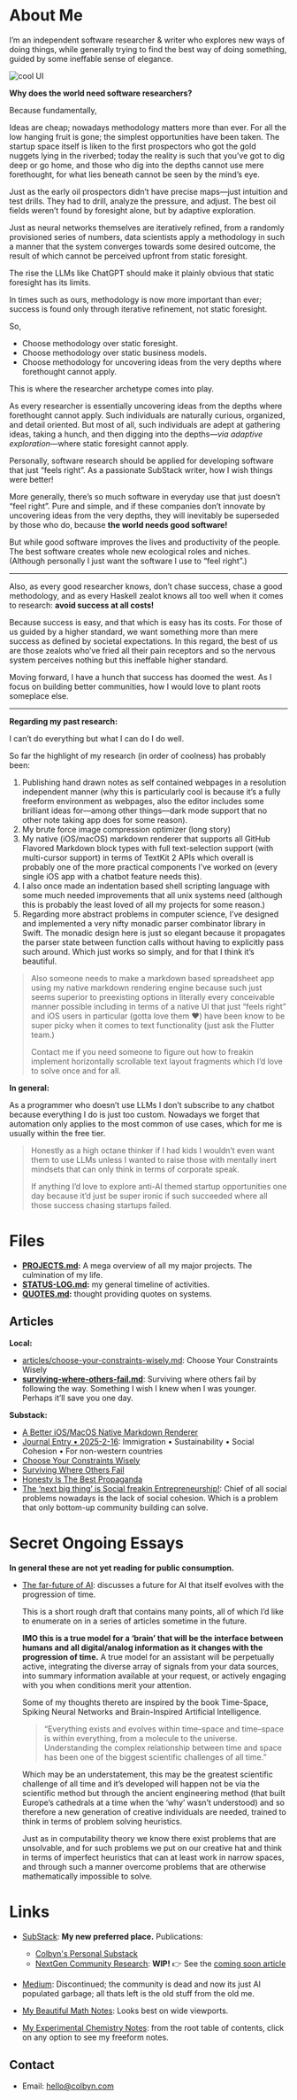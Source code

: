 # About Me

I’m an independent software researcher & writer who explores new ways of doing things, while generally trying to find the best way of doing something, guided by some ineffable sense of elegance.

![cool UI]( images/subscript-ipad.jpg )

**Why does the world need software researchers?**

Because fundamentally, 

Ideas are cheap; nowadays methodology matters more than ever. For all the low hanging fruit is gone; the simplest opportunities have been taken. The startup space itself is liken to the first prospectors who got the gold nuggets lying in the riverbed; today the reality is such that you’ve got to dig deep or go home, and those who dig into the depths cannot use mere forethought, for what lies beneath cannot be seen by the mind’s eye. 

Just as the early oil prospectors didn’t have precise maps—just intuition and test drills. They had to drill, analyze the pressure, and adjust. The best oil fields weren’t found by foresight alone, but by adaptive exploration.

Just as neural networks themselves are iteratively refined, from a randomly provisioned series of numbers, data scientists apply a methodology in such a manner that the system converges towards some desired outcome, the result of which cannot be perceived upfront from static foresight. 

The rise the LLMs like ChatGPT should make it plainly obvious that static foresight has its limits. 

In times such as ours, methodology is now more important than ever; success is found only through iterative refinement, not static foresight. 

So,

* Choose methodology over static foresight.
* Choose methodology over static business models. 
* Choose methodology for uncovering ideas from the very depths where forethought cannot apply. 

This is where the researcher archetype comes into play. 

As every researcher is essentially uncovering ideas from the depths where forethought cannot apply. Such individuals are naturally curious, organized, and detail oriented. But most of all, such individuals are adept at gathering ideas, taking a hunch, and then digging into the depths—*via adaptive exploration*—where static foresight cannot apply. 

Personally, software research should be applied for developing software that just “feels right”. As a passionate SubStack writer, how I wish things were better! 

More generally, there’s so much software in everyday use that just doesn’t “feel right”. Pure and simple, and if these companies don’t innovate by uncovering ideas from the very depths, they will inevitably be superseded by those who do, because **the world needs good software!**

But while good software improves the lives and productivity of the people. The best software creates whole new ecological roles and niches. (Although personally I just want the software I use to “feel right”.)

---

Also, as every good researcher knows, don’t chase success, chase a good methodology, and as every Haskell zealot knows all too well when it comes to research: **avoid success at all costs!** 

Because success is easy, and that which is easy has its costs. For those of us guided by a higher standard, we want something more than mere success as defined by societal expectations. In this regard, the best of us are those zealots who’ve fried all their pain receptors and so the nervous system perceives nothing but this ineffable higher standard. 

Moving forward, I have a hunch that success has doomed the west. As I focus on building better communities, how I would love to plant roots someplace else. 

---

**Regarding my past research:**

I can’t do everything but what I can do I do well.

So far the highlight of my research (in order of coolness) has probably been:
1. Publishing hand drawn notes as self contained webpages in a resolution independent manner (why this is particularly cool is because it’s a fully freeform environment as webpages, also the editor includes some brilliant ideas for—among other things—dark mode support that no other note taking app does for some reason).
2. My brute force image compression optimizer (long story)
3. My native (iOS/macOS)  markdown renderer that supports all GitHub Flavored Markdown block types with full text-selection support (with multi-cursor support) in terms of TextKit 2 APIs which overall is probably one of the more practical components I’ve worked on (every single iOS app with a chatbot feature needs this).
4. I also once made an indentation based shell scripting language with some much needed improvements that all unix systems need (although this is probably the least loved of all my projects for some reason.) 
5. Regarding more abstract problems in computer science, I’ve designed and implemented a very nifty monadic parser combinator library in Swift. The monadic design here is just so elegant because it propagates the parser state between function calls without having to explicitly pass such around. Which just works so simply, and for that I think it’s beautiful. 

> Also someone needs to make a markdown based spreadsheet app using my native markdown rendering engine because such just seems superior to preexisting options in literally every conceivable manner possible including in terms of a native UI that just “feels right” and iOS users in particular (gotta love them ❤️) have been know to be super picky when it comes to text functionality (just ask the Flutter team.)
>
> Contact me if you need someone to figure out how to freakin implement horizontally scrollable text layout fragments which I’d love to solve once and for all. 

**In general:**

As a programmer who doesn’t use LLMs I don’t subscribe to any chatbot because everything I do is just too custom. Nowadays we forget that automation only applies to the most common of use cases, which for me is usually within the free tier. 

> Honestly as a high octane thinker if I had kids I wouldn’t even want them to use LLMs unless I wanted to raise those with mentally inert mindsets that can only think in terms of corporate speak. 
> 
> If anything I’d love to explore anti-AI themed startup opportunities one day because it’d just be super ironic if such succeeded where all those success chasing startups failed. 

# Files

- **[PROJECTS.md](PROJECTS.md):** A mega overview of all my major projects. The culmination of my life.
- **[STATUS-LOG.md]( STATUS-LOG.md ):** my general timeline of activities.
- **[QUOTES.md]( QUOTES.md ):** thought providing quotes on systems.

## Articles

**Local:**

- [articles/choose-your-constraints-wisely.md]( articles/choose-your-constraints-wisely.md ): Choose Your Constraints Wisely
- **[surviving-where-others-fail.md](surviving-where-others-fail.md)**: Surviving where others fail by following the way. Something I wish I knew when I was younger. Perhaps it’ll save you one day. 

**Substack:**

- [A Better iOS/MacOS Native Markdown Renderer]( https://colbynwadman.substack.com/p/a-better-iosmacos-native-markdown?r=28sf0r )
- [Journal Entry • 2025-2-16]( https://colbynwadman.substack.com/p/journal-entry-2025-2-16?r=28sf0r ): Immigration • Sustainability • Social Cohesion • For non-western countries
- [Choose Your Constraints Wisely]( https://colbynwadman.substack.com/p/choose-your-constraints-wisely?r=28sf0r )
- [Surviving Where Others Fail]( https://colbynwadman.substack.com/p/surviving-where-others-fail?r=28sf0r )
- [Honesty Is The Best Propaganda]( https://colbynwadman.substack.com/p/honesty-is-the-best-propaganda?r=28sf0r )
- [The ‘next big thing’ is Social freakin Entrepreneurship!](https://open.substack.com/pub/colbynwadman/p/the-next-big-thing-is-social-freakin?r=28sf0r&utm_campaign=post&utm_medium=web&showWelcomeOnShare=false): Chief of all social problems nowadays is the lack of social cohesion. Which is a problem that only bottom-up community building can solve.

# Secret Ongoing Essays

**In general these are not yet reading for public consumption.**

- [The far-future of AI]( https://gist.github.com/colbyn/6aeeeecd1b321db179c7253c6437b356 ): discusses a future for AI that itself evolves with the progression of time.
  
  This is a short rough draft that contains many points, all of which I’d like to enumerate on in a series of articles sometime in the future.

  **IMO this is a true model for a ‘brain’ that will be the interface between humans and all digital/analog information as it changes with the progression of time.** A true model for an assistant will be perpetually active, integrating the diverse array of signals from your data sources, into summary information available at your request, or actively engaging with you when conditions merit your attention.

  Some of my thoughts thereto are inspired by the book Time-Space, Spiking Neural Networks and Brain-Inspired Artificial Intelligence.
  > “Everything exists and evolves within time–space and time–space is within everything, from a molecule to the universe. Understanding the complex relationship between time and space has been one of the biggest scientific challenges of all time.”

  Which may be an understatement, this may be the greatest scientific challenge of all time and it’s developed will happen not be via the scientific method but through the ancient engineering method (that built Europe’s cathedrals at a time when the ‘why’ wasn’t understood) and so therefore a new generation of creative individuals are needed, trained to think in terms of problem solving heuristics. 

  Just as in computability theory we know there exist problems that are unsolvable, and for such problems we put on our creative hat and think in terms of imperfect heuristics that can at least work in narrow spaces, and through such a manner overcome problems that are otherwise mathematically impossible to solve.

# Links

- [SubStack]( http://substack.com/@colbynwadman ): **My new preferred place.** Publications:
  + [Colbyn's Personal Substack](http://colbynwadman.substack.com/)
  + [NextGen Community Research](http://nextgencommunityresearch.substack.com): **WIP!** 👉 See the [coming soon article](https://open.substack.com/pub/nextgencommunityresearch/p/coming-soon?r=28sf0r&utm_campaign=post&utm_medium=web&showWelcomeOnShare=false)

- [Medium]( https://medium.com/@colbyn ): Discontinued; the community is dead and now its just AI populated garbage; all thats left is the old stuff from the old me.

- [My Beautiful Math Notes](https://colbyn.github.io/school-notes-spring-2020/): Looks best on wide viewports.
- [My Experimental Chemistry Notes](https://colbyn.github.io/old-school-chem-notes/dev/chemistry-1010---fall-2021/index.html): from the root table of contents, click on any option to see my freeform notes.

## Contact

- Email: hello@colbyn.com
